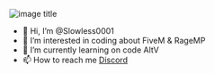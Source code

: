 ![image title](https://rushter.com/counter.svg)

- 👋 Hi, I’m @Slowless0001
- 👀 I’m interested in coding about FiveM & RageMP
- 🌱 I’m currently learning on code AltV
- 📫 How to reach me [Discord](https://discord.gg/FEvmHGS9vb)

